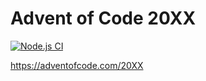 # Advent of Code 20XX

[![Node.js CI](https://github.com/wkeithchau/advent-of-code-template/actions/workflows/nodejs.yml/badge.svg)](https://github.com/wkeithchau/advent-of-code-template/actions/workflows/nodejs.yml)

https://adventofcode.com/20XX
